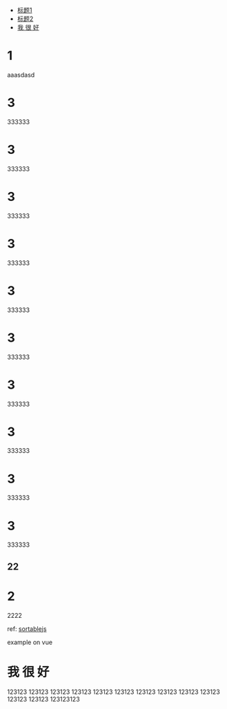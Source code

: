 




- [标题1](#-1)
- [标题2](#2)
- [我 很 好](#我-很-好)

# 1

aaasdasd



# 3

333333

# 3

333333

# 3

333333

# 3

333333

# 3

333333

# 3

333333

# 3

333333

# 3

333333

# 3

333333

# 3

333333

## 22

# 2

2222







ref: [sortablejs](https://github.com/SortableJS/Sortable?tab=readme-ov-file)

example on vue

# 我 很 好  

123123
123123
123123
123123
123123
123123
123123
123123
123123
123123
123123
123123
123123123

